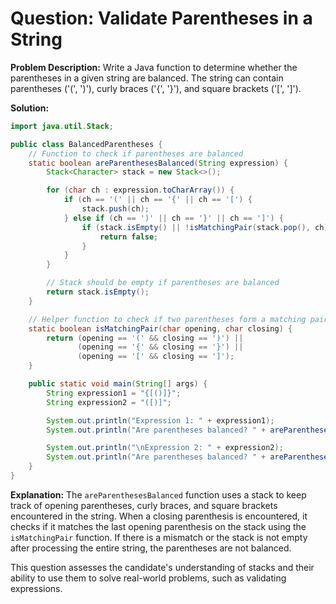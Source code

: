 # Question: Validate Parentheses in a String

**Problem Description:**
Write a Java function to determine whether the parentheses in a given string are balanced. The string can contain parentheses ('(', ')'), curly braces ('{', '}'), and square brackets ('[', ']').

**Solution:**

```java
import java.util.Stack;

public class BalancedParentheses {
    // Function to check if parentheses are balanced
    static boolean areParenthesesBalanced(String expression) {
        Stack<Character> stack = new Stack<>();

        for (char ch : expression.toCharArray()) {
            if (ch == '(' || ch == '{' || ch == '[') {
                stack.push(ch);
            } else if (ch == ')' || ch == '}' || ch == ']') {
                if (stack.isEmpty() || !isMatchingPair(stack.pop(), ch)) {
                    return false;
                }
            }
        }

        // Stack should be empty if parentheses are balanced
        return stack.isEmpty();
    }

    // Helper function to check if two parentheses form a matching pair
    static boolean isMatchingPair(char opening, char closing) {
        return (opening == '(' && closing == ')') ||
               (opening == '{' && closing == '}') ||
               (opening == '[' && closing == ']');
    }

    public static void main(String[] args) {
        String expression1 = "{[()]}";
        String expression2 = "([)]";

        System.out.println("Expression 1: " + expression1);
        System.out.println("Are parentheses balanced? " + areParenthesesBalanced(expression1));

        System.out.println("\nExpression 2: " + expression2);
        System.out.println("Are parentheses balanced? " + areParenthesesBalanced(expression2));
    }
}
```

**Explanation:**
The `areParenthesesBalanced` function uses a stack to keep track of opening parentheses, curly braces, and square brackets encountered in the string. When a closing parenthesis is encountered, it checks if it matches the last opening parenthesis on the stack using the `isMatchingPair` function. If there is a mismatch or the stack is not empty after processing the entire string, the parentheses are not balanced.

This question assesses the candidate's understanding of stacks and their ability to use them to solve real-world problems, such as validating expressions.

